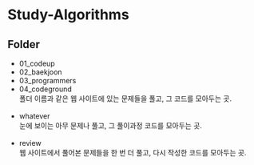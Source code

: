 # Study-Algorithms

## Folder

- 01_codeup
- 02_baekjoon
- 03_programmers
- 04_codeground <br>
폴더 이름과 같은 웹 사이트에 있는 문제들을 풀고, 그 코드를 모아두는 곳.
<br><br>
- whatever <br> 
눈에 보이는 아무 문제나 풀고, 그 풀이과정 코드를 모아두는 곳.
<br><br>
- review <br>
웹 사이트에서 풀어본 문제들을 한 번 더 풀고, 다시 작성한 코드를 모아두는 곳.